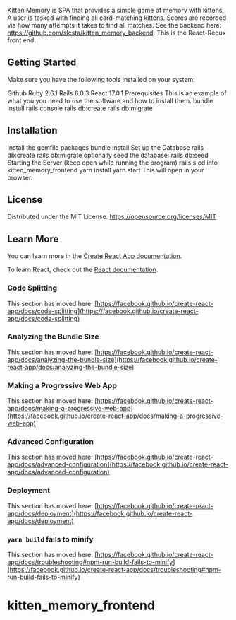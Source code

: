 
Kitten Memory is SPA that provides a simple game of memory with kittens. A user is tasked with finding all card-matching kittens. Scores are recorded via how many attempts it takes to find all matches. See the backend here: https://github.com/slcsta/kitten_memory_backend. This is the React-Redux front end.

## Getting Started
Make sure you have the following tools installed on your system:

Github
Ruby 2.6.1
Rails 6.0.3
React 17.0.1
Prerequisites
This is an example of what you you need to use the software and how to install them.
bundle install
rails console
rails db:create
rails db:migrate

## Installation
Install the gemfile packages
bundle install
Set up the Database
rails db:create
rails db:migrate
optionally seed the database: rails db:seed
Starting the Server (keep open while running the program)
rails s
cd into kitten_memory_frontend
yarn install
yarn start
This will open in your browser.

## License
Distributed under the MIT License. https://opensource.org/licenses/MIT

## Learn More

You can learn more in the [Create React App documentation](https://facebook.github.io/create-react-app/docs/getting-started).

To learn React, check out the [React documentation](https://reactjs.org/).

### Code Splitting

This section has moved here: [https://facebook.github.io/create-react-app/docs/code-splitting](https://facebook.github.io/create-react-app/docs/code-splitting)

### Analyzing the Bundle Size

This section has moved here: [https://facebook.github.io/create-react-app/docs/analyzing-the-bundle-size](https://facebook.github.io/create-react-app/docs/analyzing-the-bundle-size)

### Making a Progressive Web App

This section has moved here: [https://facebook.github.io/create-react-app/docs/making-a-progressive-web-app](https://facebook.github.io/create-react-app/docs/making-a-progressive-web-app)

### Advanced Configuration

This section has moved here: [https://facebook.github.io/create-react-app/docs/advanced-configuration](https://facebook.github.io/create-react-app/docs/advanced-configuration)

### Deployment

This section has moved here: [https://facebook.github.io/create-react-app/docs/deployment](https://facebook.github.io/create-react-app/docs/deployment)

### `yarn build` fails to minify

This section has moved here: [https://facebook.github.io/create-react-app/docs/troubleshooting#npm-run-build-fails-to-minify](https://facebook.github.io/create-react-app/docs/troubleshooting#npm-run-build-fails-to-minify)
# kitten_memory_frontend
